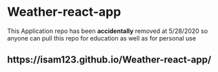 # Weather-react-app
This Application repo has been <b>accidentally</b> removed at 5/28/2020 
so anyone can pull this repo for education as well as for personal use

<h2>https://isam123.github.io/Weather-react-app/ </h2>

